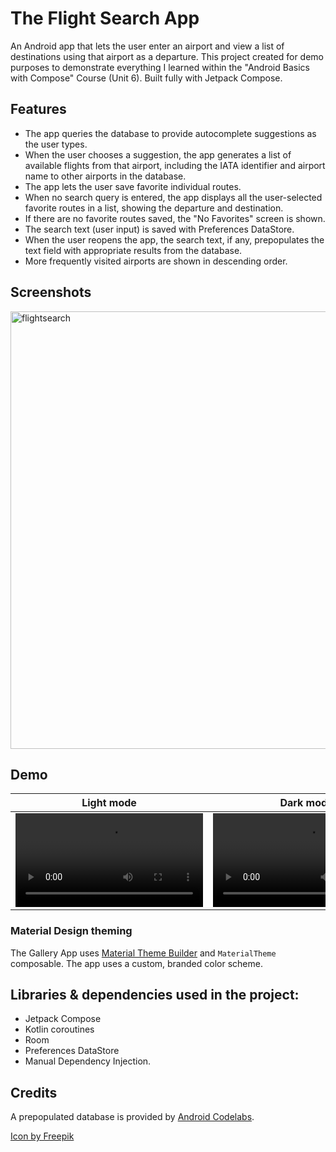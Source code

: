 # The Flight Search App

An Android app that lets the user enter an airport and view a list of destinations using that airport as a departure. 
This project created for demo purposes to demonstrate everything I learned within the "Android Basics with Compose" Course (Unit 6).
Built fully with Jetpack Compose.

## Features

* The app queries the database to provide autocomplete suggestions as the user types.
* When the user chooses a suggestion, the app generates a list of available flights from that airport, including the IATA identifier and airport name to other airports in the database.
* The app lets the user save favorite individual routes.
* When no search query is entered, the app displays all the user-selected favorite routes in a list, showing the departure and destination.
* If there are no favorite routes saved, the "No Favorites" screen is shown.
* The search text (user input) is saved with Preferences DataStore.
* When the user reopens the app, the search text, if any, prepopulates the text field with appropriate results from the database.
* More frequently visited airports are shown in descending order.

## Screenshots
<img width="700" alt="flightsearch" src="https://github.com/user-attachments/assets/eb3c89eb-a8ef-4183-b044-4686f3634a98">

## Demo
| Light mode | Dark mode |
| ------------- | ------------- |
| <video src="https://github.com/user-attachments/assets/f4f80d44-332c-4ef9-8d15-59e902633346"> | <video src="https://github.com/user-attachments/assets/11c0bccd-0ac7-4317-8b74-8c1e85c06b9d">| 

### Material Design theming
The Gallery App uses [Material Theme Builder](https://material-foundation.github.io/material-theme-builder/) and `MaterialTheme` composable. The app uses a custom, branded color scheme. 

## Libraries & dependencies used in the project:

*   Jetpack Compose 
*   Kotlin coroutines
*   Room
*   Preferences DataStore
*   Manual Dependency Injection.

## Credits 
A prepopulated database is provided by [Android Codelabs](https://developer.android.com/get-started/codelabs).

<a href="https://www.freepik.com/icon/worldwide_1604503#fromView=search&page=1&position=76&uuid=55ba9a10-6676-42dc-b3e6-6de27efbe744">Icon by Freepik</a>


